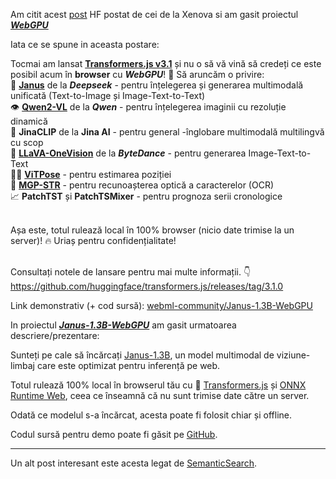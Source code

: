 Am citit acest [post](https://huggingface.co/posts/Xenova/648607043613090) HF postat de cei de la Xenova si am gasit proiectul [***WebGPU***](https://huggingface.co/spaces/webml-community/Janus-1.3B-WebGPU)

Iata ce se spune in aceasta postare:

Tocmai am lansat [**Transformers.js v3.1**](https://github.com/huggingface/transformers.js/releases/tag/3.0.0) și nu o să vă vină să credeți ce este posibil acum în **browser** cu ***WebGPU***! 🤯 Să aruncăm o privire:<br/>
🔀 [**Janus**](https://huggingface.co/deepseek-ai/Janus-1.3B) de la ***Deepseek*** - pentru înțelegerea și generarea multimodală unificată (Text-to-Image și Image-Text-to-Text)<br/>
👁️ [**Qwen2-VL**](https://huggingface.co/collections/Qwen/qwen2-vl-66cee7455501d7126940800d) de la ***Qwen***  - pentru înțelegerea imaginii cu rezoluție dinamică<br/>
🔢 **JinaCLIP** de la **Jina AI** - pentru general -înglobare multimodală multilingvă cu scop<br/>
🌋 [**LLaVA-OneVision**](https://huggingface.co/docs/transformers/main/model_doc/llava_onevision) de la ***ByteDance*** - pentru generarea Image-Text-to-Text<br/>
🤸‍♀️ [**ViTPose**](https://huggingface.co/qubvel-hf/vitpose-base) - pentru estimarea poziției<br/>
📄 [**MGP-STR**](https://huggingface.co/docs/transformers/model_doc/mgp-str) - pentru recunoașterea optică a caracterelor (OCR)<br/>
📈 **PatchTST** și **PatchTSMixer** - pentru prognoza serii cronologice<br/><br/>

Așa este, totul rulează local în 100% browser (nicio date trimise la un server)! 🔥 Uriaș pentru confidențialitate!<br/><br/>

Consultați notele de lansare pentru mai multe informații. 👇<br/>
https://github.com/huggingface/transformers.js/releases/tag/3.1.0<br/>


Link demonstrativ (+ cod sursă):
[webml-community/Janus-1.3B-WebGPU](https://huggingface.co/spaces/webml-community/Janus-1.3B-WebGPU)

In proiectul [***Janus-1.3B-WebGPU***](https://huggingface.co/spaces/webml-community/Janus-1.3B-WebGPU) am gasit urmatoarea descriere/prezentare:

Sunteți pe cale să încărcați [Janus-1.3B](https://huggingface.co/onnx-community/Janus-1.3B-ONNX), un model multimodal de viziune-limbaj care este optimizat pentru inferență pe web. 

Totul rulează 100% local în browserul tău cu 🤗 [Transformers.js](https://huggingface.co/docs/transformers.js) și [ONNX Runtime Web](https://onnxruntime.ai/docs/tutorials/web/), ceea ce înseamnă că nu sunt trimise date către un server. 

Odată ce modelul s-a încărcat, acesta poate fi folosit chiar și offline. 

Codul sursă pentru demo poate fi găsit pe [GitHub](https://github.com/huggingface/transformers.js-examples/tree/main/janus-webgpu).

<hr/>

 Un alt post interesant este acesta legat de [SemanticSearch](https://www.reddit.com/r/ollama/comments/1b79c23/inbrowser_rag_feeding_ollama/).

